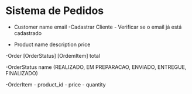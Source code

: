 # Sistema de Pedidos

- Customer
    name
    email
        -Cadastrar Cliente
        - Verificar se o email já está cadastrado

- Product
    name 
    description
    price

-Order 
    [OrderStatus]
    [OrdemItem]
    total

-OrderStatus
    name (REALIZADO, EM PREPARACAO, ENVIADO, ENTREGUE, FINALIZADO)

-OrderItem
    - product_id
    - price
    - quantity
